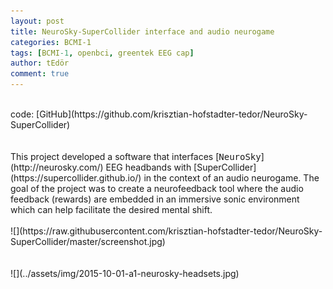 ```yaml
---
layout: post
title: NeuroSky-SuperCollider interface and audio neurogame
categories: BCMI-1
tags: [BCMI-1, openbci, greentek EEG cap]
author: tEdör
comment: true
---
```

<br>
code: [GitHub](https://github.com/krisztian-hofstadter-tedor/NeuroSky-SuperCollider)
<br>
<br>
<br>
This project developed a software that interfaces [<kbd>NeuroSky</kbd>](http://neurosky.com/) EEG headbands with [SuperCollider](https://supercollider.github.io/) in the context of an audio neurogame. The goal of the project was to create a neurofeedback tool where the audio feedback (rewards) are embedded in an immersive sonic environment which can help facilitate the desired mental shift.
<br>
<br>
![](https://raw.githubusercontent.com/krisztian-hofstadter-tedor/NeuroSky-SuperCollider/master/screenshot.jpg)
<br>
<br>
<br>
![](../assets/img/2015-10-01-a1-neurosky-headsets.jpg)
<br>
<br>

